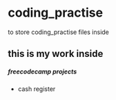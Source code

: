 # coding_practise
to store coding_practise files inside

## this is my work inside

##### freecodecamp projects
* cash register